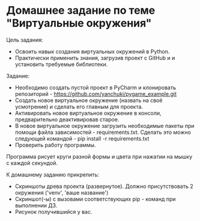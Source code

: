# Домашнее задание по теме "Виртуальные окружения"

Цель задания:
  - Освоить навык создания виртуальных окружений в Python.
  - Практически применить знания, загрузив проект с GitHub и и установить требуемые библиотеки.

Задание:
  - Необходимо создать пустой проект в PyCharm и клонировать репозиторий - https://github.com/yanchuki/pygame_example.git
  - Создать новое виртуальное окружение (назвать на своё усмотрение) и сделать его главным для проекта.
  - Активировать новое виртуальное окружение в консоли, предварительно деактивировав старое.
  - В новое виртуальное окружение загрузить необходимые пакеты при помощи файла зависимостей - requirements.txt. Сделать это можно следующей командой - pip install -r requirements.txt
  - Проверить работу программы.

Программа рисует круги разной формы и цвета при нажатии на мышку с каждой секундой.

К домашнему заданию прикрепить:
  - Скриншоты древа проекта (развернутое). Должно присутствовать 2 окружения ('venv', 'ваше название')
  - Скриншот(-ы) с вызовами соответствующих pip - команд при выполнении ДЗ.
  - Рисунок получившийся у вас.
